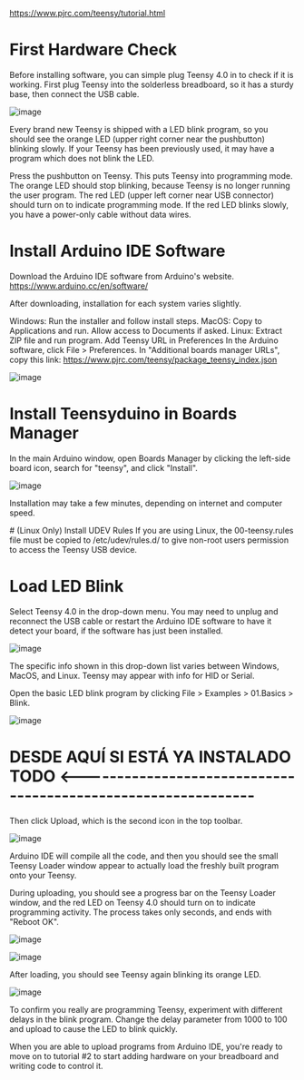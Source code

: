 https://www.pjrc.com/teensy/tutorial.html



# First Hardware Check
Before installing software, you can simple plug Teensy 4.0 in to check if it is working. First plug Teensy into the solderless breadboard, so it has a sturdy base, then connect the USB cable.

![image](https://github.com/DanielGilB/audio-guestbook/assets/32772927/ae5d4dd8-6df9-4b8b-be50-0d24f8931f95)


Every brand new Teensy is shipped with a LED blink program, so you should see the orange LED (upper right corner near the pushbutton) blinking slowly. If your Teensy has been previously used, it may have a program which does not blink the LED.

Press the pushbutton on Teensy. This puts Teensy into programming mode. The orange LED should stop blinking, because Teensy is no longer running the user program. The red LED (upper left corner near USB connector) should turn on to indicate programming mode. If the red LED blinks slowly, you have a power-only cable without data wires.

# Install Arduino IDE Software
Download the Arduino IDE software from Arduino's website.
https://www.arduino.cc/en/software/

After downloading, installation for each system varies slightly.

Windows: Run the installer and follow install steps.
MacOS: Copy to Applications and run. Allow access to Documents if asked.
Linux: Extract ZIP file and run program.
Add Teensy URL in Preferences
In the Arduino software, click File > Preferences. In "Additional boards manager URLs", copy this link:
https://www.pjrc.com/teensy/package_teensy_index.json

![image](https://github.com/DanielGilB/audio-guestbook/assets/32772927/64bb050c-3344-4738-a827-fd5032ec9447)


# Install Teensyduino in Boards Manager
In the main Arduino window, open Boards Manager by clicking the left-side board icon, search for "teensy", and click "Install".

![image](https://github.com/DanielGilB/audio-guestbook/assets/32772927/2cca5e01-1e24-4d33-887d-28ee9dec7425)


Installation may take a few minutes, depending on internet and computer speed.

# (Linux Only) Install UDEV Rules
If you are using Linux, the 00-teensy.rules file must be copied to /etc/udev/rules.d/ to give non-root users permission to access the Teensy USB device.

# Load LED Blink
Select Teensy 4.0 in the drop-down menu. You may need to unplug and reconnect the USB cable or restart the Arduino IDE software to have it detect your board, if the software has just been installed.

![image](https://github.com/DanielGilB/audio-guestbook/assets/32772927/bbc0f148-cdd9-452a-958e-0622721aa935)


The specific info shown in this drop-down list varies between Windows, MacOS, and Linux. Teensy may appear with info for HID or Serial.

Open the basic LED blink program by clicking File > Examples > 01.Basics > Blink.

![image](https://github.com/DanielGilB/audio-guestbook/assets/32772927/26ba5ff3-1020-4f7f-9812-d7a4834c7ca9)


# DESDE AQUÍ SI ESTÁ YA INSTALADO TODO <--------------------------------------------------------------

Then click Upload, which is the second icon in the top toolbar.

![image](https://github.com/DanielGilB/audio-guestbook/assets/32772927/8106fa2d-b65e-40ea-b0fa-514112a521c6)


Arduino IDE will compile all the code, and then you should see the small Teensy Loader window appear to actually load the freshly built program onto your Teensy.


During uploading, you should see a progress bar on the Teensy Loader window, and the red LED on Teensy 4.0 should turn on to indicate programming activity. The process takes only seconds, and ends with "Reboot OK".

![image](https://github.com/DanielGilB/audio-guestbook/assets/32772927/a0a6a73e-dc2a-4fdd-970c-9c8acbfea38f)

![image](https://github.com/DanielGilB/audio-guestbook/assets/32772927/bc5152ae-2966-46e1-9508-817eb0123908)


After loading, you should see Teensy again blinking its orange LED.

![image](https://github.com/DanielGilB/audio-guestbook/assets/32772927/362ae03b-8c74-4a04-8a00-d06ee26220b8)


To confirm you really are programming Teensy, experiment with different delays in the blink program. Change the delay parameter from 1000 to 100 and upload to cause the LED to blink quickly.

When you are able to upload programs from Arduino IDE, you're ready to move on to tutorial #2 to start adding hardware on your breadboard and writing code to control it.
